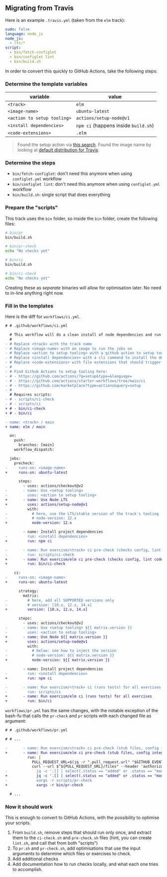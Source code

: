## Migrating from Travis

Here is an example `.travis.yml` (taken from the `elm` track):

```yml
sudo: false
language: node_js
node_js:
  - lts/*
script:
  - bin/fetch-configlet
  - bin/configlet lint
  - bin/build.sh
```

In order to convert this quickly to GitHub Actions, take the following steps:

### Determine the template variables

| variable                    | value                                |
| --------------------------- | ------------------------------------ |
| `<track>`                   | `elm`                                |
| `<image-name>`              | `ubuntu-latest`                      |
| `<action to setup tooling>` | `actions/setup-node@v1`              |
| `<install dependencies>`    | `npm ci` (happens inside `build.sh`) |
| `<code-extensions>`         | `.elm`                               |

> Found the setup action via [this search](https://github.com/actions/?q=setup+node&type=&language=).
> Found the image name by looking at [default distribution for Travis](https://blog.travis-ci.com/2019-04-15-xenial-default-build-environment).

### Determine the steps

- `bin/fetch-configlet`: don't need this anymore when using `configlet.yml` workflow
- `bin/configlet lint`: don't need this anymore when using `configlet.yml` workflow
- `bin/build.sh`: single script that does everything

### Prepare the "scripts"

This track uses the `bin` folder, so inside the `bin` folder, create the following files:

```bash
# bin/pr
bin/build.sh
```

```bash
# bin/pr-check
echo "No checks yet"
```

```bash
# bin/ci
bin/build.sh
```

```bash
# bin/ci-check
echo "No checks yet"
```

Creating these as _separate_ binaries will allow for optimisation later. No need to in-line anything right now.

### Fill in the templates

Here is the diff for `workflows/ci.yml`.

```diff
# # .github/workflows/ci.yml

  # This workflow will do a clean install of node dependencies and run tests across different versions
  #
- # Replace <track> with the track name
- # Replace <image-name> with an image to run the jobs on
- # Replace <action to setup tooling> with a github action to setup tooling on the image
- # Replace <install dependencies> with a cli command to install the dependencies
- # Replace <code-extensions> with file extensions that should trigger the workflow
- #
- # Find Github Actions to setup tooling here:
- # - https://github.com/actions/?q=setup&type=&language=
- # - https://github.com/actions/starter-workflows/tree/main/ci
- # - https://github.com/marketplace?type=actions&query=setup
- #
  # Requires scripts:
- # - scripts/ci-check
- # - scripts/ci
+ # - bin/ci-check
+ # - bin/ci

- name: <track> / main
+ name: elm / main

  on:
    push:
      branches: [main]
    workflow_dispatch:

  jobs:
    precheck:
-     runs-on: <image-name>
+     runs-on: ubuntu-latest

      steps:
        - uses: actions/checkout@v2
-       - name: Use <setup tooling>
-         uses: <action to setup tooling>
+       - name: Use Node LTS
+         uses: actions/setup-node@v1
          with:
-           # here, use the LTS/stable version of the track's tooling
-           # node-version: 12.x
+           node-version: 12.x

        - name: Install project dependencies
-         run: <install dependencies>
+         run: npm ci

-       - name: Run exercism/<track> ci pre-check (checks config, lint code) for all exercises
-         run: scripts/ci-check
+       - name: Run exercism/elm ci pre-check (checks config, lint code) for all exercises
+         run: bin/ci-check

    ci:
-     runs-on: <image-name>
+     runs-on: ubuntu-latest

      strategy:
        matrix:
-         # here, add all SUPPORTED versions only
-         # version: [10.x, 12.x, 14.x]
+         version: [10.x, 12.x, 14.x]

      steps:
        - uses: actions/checkout@v2
-       - name: Use <setup tooling> ${{ matrix.version }}
-         uses: <action to setup tooling>
+       - name: Use Node ${{ matrix.version }}
+         uses: actions/setup-node@v1
          with:
-           # below: see how to inject the version
-           # node-version: ${{ matrix.version }}
+           node-version: ${{ matrix.version }}

        - name: Install project dependencies
-         run: <install dependencies>
+         run: npm ci

-       - name: Run exercism/<track> ci (runs tests) for all exercises
-         run: scripts/ci
+       - name: Run exercism/elm ci (runs tests) for all exercises
+         run: bin/ci
```

`workflows/pr.yml` has the same changes, with the notable exception of the bash-fu that calls the `pr-check` and `pr` scripts with each changed file as argument:

```diff
# # .github/workflows/pr.yml

# # ...

-       - name: Run exercism/<track> ci pre-check (stub files, config integrity) for changed exercises
+       - name: Run exercism/elm ci pre-check (stub files, config integrity) for changed exercises
          run: |
            PULL_REQUEST_URL=$(jq -r ".pull_request.url" "$GITHUB_EVENT_PATH")
            curl --url $"${PULL_REQUEST_URL}/files" --header 'authorization: Bearer ${{ secrets.GITHUB_TOKEN }}' | \
-             jq -c '.[] | select(.status == "added" or .status == "modified") | select(.filename | match("\\.(<code-extensions>|md|json)$")) | .filename' | \
+             jq -c '.[] | select(.status == "added" or .status == "modified") | select(.filename | match("\\.(elm|md|json)$")) | .filename' | \
-             xargs -r scripts/pr-check
+             xargs -r bin/pr-check

  # ...
```

### Now it should work

This is enough to convert to GitHub Actions, with the possibility to optimise your scripts.

1. From `build.sh`, remove steps that should run only once, and extract them to the `ci-check.sh` and `pre-check.sh` files (hint, you can create `lint.sh`, and call that from both "scripts")
2. To `pr.sh` and `pr-check.sh`, add optimisations that use the input arguments to determine which files or exercises to check.
3. Add additional checks
4. Add documentation how to run checks locally, and what each one tries to accomplish.
